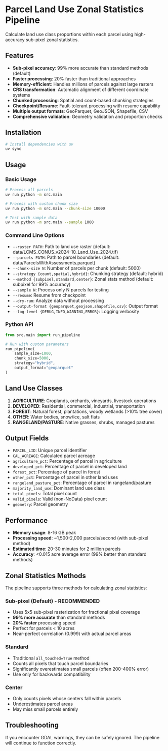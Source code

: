 # Parcel Land Use Zonal Statistics Pipeline

Calculate land use class proportions within each parcel using high-accuracy sub-pixel zonal statistics.

## Features

- **Sub-pixel accuracy**: 99% more accurate than standard methods (default)
- **Faster processing**: 20% faster than traditional approaches  
- **Memory-efficient**: Handles millions of parcels against large rasters
- **CRS transformation**: Automatic alignment of different coordinate systems  
- **Chunked processing**: Spatial and count-based chunking strategies
- **Checkpoint/Resume**: Fault-tolerant processing with resume capability
- **Multiple output formats**: GeoParquet, GeoJSON, Shapefile, CSV
- **Comprehensive validation**: Geometry validation and proportion checks

## Installation

```bash
# Install dependencies with uv
uv sync
```

## Usage

### Basic Usage

```bash
# Process all parcels
uv run python -m src.main

# Process with custom chunk size
uv run python -m src.main --chunk-size 10000

# Test with sample data
uv run python -m src.main --sample 1000
```

### Command Line Options

- `--raster PATH`: Path to land use raster (default: data/LCMS_CONUS_v2024-10_Land_Use_2024.tif)
- `--parcels PATH`: Path to parcel boundaries (default: data/ParcelsWithAssessments.parquet)
- `--chunk-size N`: Number of parcels per chunk (default: 5000)
- `--strategy {count,spatial,hybrid}`: Chunking strategy (default: hybrid)
- `--method {subpixel,standard,center}`: Zonal stats method (default: subpixel for 99% accuracy)
- `--sample N`: Process only N parcels for testing
- `--resume`: Resume from checkpoint
- `--dry-run`: Analyze data without processing
- `--output-format {geoparquet,geojson,shapefile,csv}`: Output format
- `--log-level {DEBUG,INFO,WARNING,ERROR}`: Logging verbosity

### Python API

```python
from src.main import run_pipeline

# Run with custom parameters
run_pipeline(
    sample_size=1000,
    chunk_size=5000,
    strategy="hybrid",
    output_format="geoparquet"
)
```

## Land Use Classes

1. **AGRICULTURE**: Croplands, orchards, vineyards, livestock operations
2. **DEVELOPED**: Residential, commercial, industrial, transportation
3. **FOREST**: Natural forest, plantations, woody wetlands (>10% tree cover)
4. **OTHER**: Water bodies, snow/ice, salt flats
5. **RANGELAND/PASTURE**: Native grasses, shrubs, managed pastures

## Output Fields

- `PARCEL_LID`: Unique parcel identifier
- `CAL_ACREAGE`: Calculated parcel acreage
- `agriculture_pct`: Percentage of parcel in agriculture
- `developed_pct`: Percentage of parcel in developed land
- `forest_pct`: Percentage of parcel in forest
- `other_pct`: Percentage of parcel in other land uses
- `rangeland_pasture_pct`: Percentage of parcel in rangeland/pasture
- `majority_land_use`: Dominant land use class
- `total_pixels`: Total pixel count
- `valid_pixels`: Valid (non-NoData) pixel count
- `geometry`: Parcel geometry

## Performance

- **Memory usage**: 8-16 GB peak
- **Processing speed**: ~1,500-2,000 parcels/second (with sub-pixel method)
- **Estimated time**: 20-30 minutes for 2 million parcels
- **Accuracy**: <0.015 acre average error (99% better than standard methods)

## Zonal Statistics Methods

The pipeline supports three methods for calculating zonal statistics:

### Sub-pixel (Default) - RECOMMENDED
- Uses 5x5 sub-pixel rasterization for fractional pixel coverage
- **99% more accurate** than standard methods
- **20% faster** processing speed
- Perfect for parcels < 10 acres
- Near-perfect correlation (0.999) with actual parcel areas

### Standard
- Traditional `all_touched=True` method
- Counts all pixels that touch parcel boundaries
- Significantly overestimates small parcels (often 200-400% error)
- Use only for backwards compatibility

### Center
- Only counts pixels whose centers fall within parcels
- Underestimates parcel areas
- May miss small parcels entirely

## Troubleshooting

If you encounter GDAL warnings, they can be safely ignored. The pipeline will continue to function correctly.